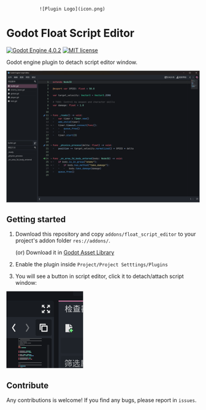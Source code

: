 				![Plugin Logo](icon.png)

# Godot Float Script Editor

[![Godot Engine 4.0.2](https://img.shields.io/badge/Godot%20Engine-4.0.2-blue)](https://godotengine.org/)
[![MIT license](https://img.shields.io/badge/license-MIT-blue.svg)](https://lbesson.mit-license.org/)

Godot engine plugin to detach script editor window.

![](images/window.png)

## Getting started

1. Download this repository and copy `addons/float_script_editor` to your project's addon folder `res://addons/`.

   (or) Download it in [Godot Asset Library](https://godotengine.org/asset-library/asset/1848)
2. Enable the plugin inside `Project/Project Setttings/Plugins`
3. You will see a button in script editor, click it to detach/attach script window:

![](images/button.png)

## Contribute

Any contributions is welcome! If you find any bugs, please report in `issues`.
